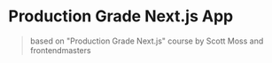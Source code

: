 # Production Grade Next.js App

> based on "Production Grade Next.js" course by Scott Moss and frontendmasters
